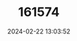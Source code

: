 ---
title: "161574"
category: "Holohalaelurus regani"
draft: false
date: 2024-02-22 13:03:52
languages:
  English: ["Izak Catshark"]
---